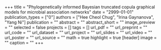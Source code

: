 +++
title = "Phylogenetically informed Bayesian truncated copula graphical models for microbial association networks"
date = "2999-01-01"
publication_types = ["0"]
authors = ["Hee Cheol Chug", "Irina Gaynanova", "Yang Ni"]
publication = ""
abstract = ""
abstract_short = ""
image_preview = ""
selected = false
projects = []
tags = []
url_pdf = ""
url_preprint = ""
url_code = ""
url_dataset = ""
url_project = ""
url_slides = ""
url_video = ""
url_poster = ""
url_source = ""
math = true
highlight = true
[header]
image = ""
caption = ""
+++
